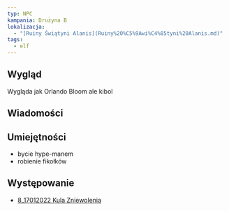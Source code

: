 ```yaml
---
typ: NPC
kampania: Drużyna B
lokalizacja:
  - "[Ruiny Świątyni Alanis](Ruiny%20%C5%9Awi%C4%85tyni%20Alanis.md)"
tags:
  - elf
---
```


## Wygląd
Wygląda jak Orlando Bloom ale kibol

## Wiadomości
## Umiejętności
- bycie hype-manem
- robienie fikołków

## Występowanie
- [8_17012022 Kula Zniewolenia](../sesje/8_17012022%20Kula%20Zniewolenia.md)






